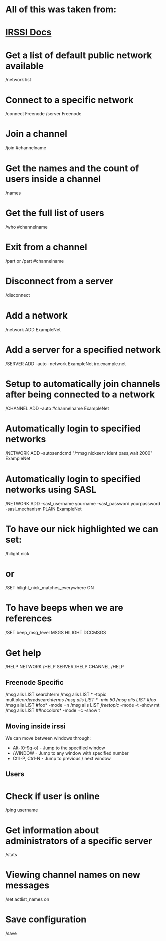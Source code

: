 # All of this was taken from:
# [IRSSI Docs](https://irssi.org/documentation/startup)

# Get a list of default public network available
/network list

# Connect to a specific network
/connect Freenode
/server Freenode

# Join a channel
/join #channelname

# Get the names and the count of users inside a channel
/names

# Get the full list of users
/who #channelname

# Exit from a channel
/part
or
/part #channelname

# Disconnect from a server
/disconnect

# Add a network
/network ADD ExampleNet

# Add a server for a specified network
/SERVER ADD -auto -network ExampleNet irc.example.net

# Setup to automatically join channels after being connected to a network
/CHANNEL ADD -auto #channelname ExampleNet

# Automatically login to specified networks 
/NETWORK ADD -autosendcmd "/^msg nickserv ident pass;wait 2000" ExampleNet

# Automatically login to specified networks using SASL
/NETWORK ADD -sasl_username yourname -sasl_password yourpassword -sasl_mechanism PLAIN ExampleNet

# To have our nick highlighted we can set:
/hilight nick
# or
/SET hilight_nick_matches_everywhere ON

# To have beeps when we are references
/SET beep_msg_level MSGS HILIGHT DCCMSGS

# Get help
/HELP NETWORK
/HELP SERVER
/HELP CHANNEL
/HELP

## Freenode Specific
/msg alis LIST searchterm
/msg alis LIST * -topic multiple*ordered*search*terms
/msg alis LIST * -min 50
/msg alis LIST #foo*
/msg alis LIST #foo* -mode =n
/msg alis LIST *freetopic* -mode -t -show mt
/msg alis LIST ##nocolors* -mode +c -show t


## Moving inside irssi
We can move between windows through:
* Alt-[0-9q-o]              - Jump to the specified window
* /WINDOW <number>          - Jump to any window with specified number
* Ctrl-P, Ctrl-N            - Jump to previous / next window


## Users

# Check if user is online
/ping username

# Get information about administrators of a specific server
/stats

# Viewing channel names on new messages
/set actlist_names on

# Save configuration
/save
